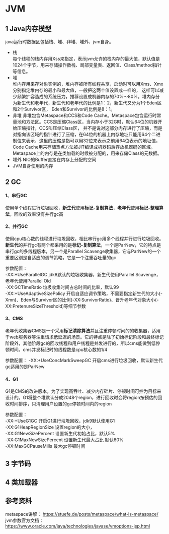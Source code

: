 # JVM

## 1 Java内存模型
java运行时数据区包括栈、堆、非堆、堆外、jvm自身。
- 栈 <br/>
  每个线程的栈内存用Xss来指定，表示jvm允许的栈内存的最大值，默认值是1024个字节，用来存储操作数栈、局部变量表、返回值、Class/method指针等信息。
- 堆  
  堆内存用来存对象实例的，堆内存被所有线程共享，启动时可以用Xms、Xmx分别指定堆内存的最小和最大值，一般把这两个值设置成一样的，
  这样可以减少频繁扩容造成的系统压力，推荐设置成机器内存的70%～80%。堆内存分为新生代和老年代，新生代和老年代的比例是1：2，新生代又分为1个Eden区和2个Survivor区，
  Eden和Survivor的比例是8：1。
- 非堆
  非堆包含Metaspace和CCS和Code Cache。Metaspace包含运行时常量池和方法区。CCS是压缩Class区，当内存小于32G时，默认64位的机器开始压缩指针，CCS叫压缩Class区，
  并不是说对这部分内存进行了压缩，而是对指向该区域的指针进行了压缩，在64位的机器上内存地址只能用64个二进制位来表示，这里的压缩是指可以用32位来表示之前用64位表示的地址值，
  Code Cache用来存储热点方法被JIT编译成机器码后存放机器码的区域。Metaspace上的内存是在类加载的时候被分配的，用来存储Class的元数据。
- 堆外
  NIO的Buffer直接在内存上分配的空间
- JVM自身使用的内存  
  
## 2 GC

#### 1、串行GC
使用单个线程进行垃圾回收，**新生代**使用**标记-复制算法**，**老年代**使用**标记-整理算法**，回收的效率没有并行gc高

#### 2、并行GC
使用cpu核心数的线程进行垃圾回收，相比串行gc用多个线程并行进行垃圾回收。**新生代**的并行gc有两个都采用的是**标记-复制算法**，一个是ParNew，它的特点是串行gc的多线程版本，另一个是Parallel Scavenge收集器，它与ParNew的一个重要区别是自适应的调节策略，它是一个注重吞吐量的gc

参数配置：<br>
-XX:+UseParallelGC jdk8默认的垃圾收集器，新生代使用Parallel Scavenge，老年代使用Parallel Old<br>
-XX:GCTimeRatio 垃圾收集时间占总时间的比率，默认99<br>
-XX:+UseAdaptiveSizePolicy 开启自适应调节策略，不需要指定新生代的大小(-Xmn)、Eden与Survivor区的比例(-XX:SurvivorRatio)、晋升老年代对象大小(-XX:PretenureSizeThreshold)等细节参数

#### 3、CMS
老年代收集器CMS是一个采用**标记清除算法**并且注重停顿时间的的收集器，适用于web服务器等注重请求低延迟的场景。它的特点是除了初始标记阶段和最终标记阶段外，其他阶段gc的回收线程和用户线程是并发进行的，所以cms能做到低停顿时间。cms并发标记时的线程数是cpu核心数的1/4

参数配置：
-XX:+UseConcMarkSweepGC 开启cms进行垃圾回收，默认新生代gc适用的是ParNew

#### 4、G1
G1是CMS的改进版本，为了实现高吞吐、减少内存碎片、停顿时间可控为目标来设计的。G1将整个堆默认分成2048个region，进行回收时会将region按预估的回收时间排序，只清理用户设置的gc停顿时间内的region

参数配置：<br>
-XX:+UseG1GC 开启G1进行垃圾回收，jdk9默认使用G1 <br>
-XX:G1HeapRegionSize 设置region的大小，<br>
-XX:G1NewSizePercent 设置新生代初始占比，默认5%<br>
-XX:G1MaxNewSizePercent 设置新生代最大占比 默认60%<br>
-XX:MaxGCPauseMills 最大gc停顿时间<br>

## 3 字节码

## 4 类加载器

## 参考资料
metaspace讲解： https://stuefe.de/posts/metaspace/what-is-metaspace/ <br>
jvm参数官方文档：https://www.oracle.com/java/technologies/javase/vmoptions-jsp.html